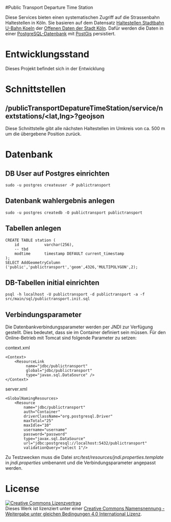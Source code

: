 #Public Transport Departure Time Station

Diese Services bieten einen systematischen Zugriff auf die Strassenbahn Haltestellen in Köln. Sie basieren auf dem Datensatz [Haltestellen Stadtbahn U-Bahn Koeln](https://www.offenedaten-koeln.de/dataset/haltestellen-stadtbahn-u-bahn-koeln) der [Offenen Daten der Stadt Köln](https://www.offenedaten-koeln.de/). Dafür werden die Daten in einer [PostgreSQL-Datenbank](https://www.postgresql.org/) mit [PostGis](http://www.postgis.net/) persistiert.

# Entwicklungsstand

Dieses Projekt befindet sich in der Entwicklung

# Schnittstellen

## /publicTransportDepatureTimeStation/service/nextstations/<lat,lng>?geojson

Diese Schnittstelle gibt alle nächsten Haltestellen im Umkreis von ca. 500 m um die übergebene Position zurück.

# Datenbank

## DB User auf Postgres einrichten

    sudo -u postgres createuser -P publictransport
    
## Datenbank wahlergebnis anlegen

    sudo -u postgres createdb -O publictransport publictransport

## Tabellen anlegen

	CREATE TABLE station (
	    id           varchar(256),
		-- tbd
	    modtime      timestamp DEFAULT current_timestamp
	);
	SELECT AddGeometryColumn ('public','publictransport','geom',4326,'MULTIPOLYGON',2);
	
## DB-Tabellen initial einrichten

    psql -h localhost -U publictransport -d publictransport -a -f src/main/sql/publictransport.init.sql


## Verbindungsparameter

Die Datenbankverbindungsparameter werden per JNDI zur Verfügung gestellt. Dies bedeutet, dass sie im Container definiert sein müssen. Für den Online-Betrieb mit
Tomcat sind folgende Parameter zu setzen:

context.xml

    <Context>
        <ResourceLink 
             name="jdbc/publictransport" 
             global="jdbc/publictransport"
             type="javax.sql.DataSource" />
    </Context> 

server.xml

    <GlobalNamingResources>
        <Resource 
            name="jdbc/publictransport"
            auth="Container"
            driverClassName="org.postgresql.Driver"
            maxTotal="25" 
            maxIdle="10"
            username="username"
            password="password"
            type="javax.sql.DataSource"
            url="jdbc:postgresql://localhost:5432/publictransport"
            validationQuery="select 1"/>

Zu Testzwecken muss die Datei _src/test/resources/jndi.properties.template_ in _jndi.properties_ umbenannt und die Verbindungsparameter angepasst werden.

# License

<a rel="license" href="http://creativecommons.org/licenses/by-sa/4.0/"><img alt="Creative Commons Lizenzvertrag" style="border-width:0" src="https://i.creativecommons.org/l/by-sa/4.0/88x31.png" /></a><br />Dieses Werk ist lizenziert unter einer <a rel="license" href="http://creativecommons.org/licenses/by-sa/4.0/">Creative Commons Namensnennung - Weitergabe unter gleichen Bedingungen 4.0 International Lizenz</a>.

